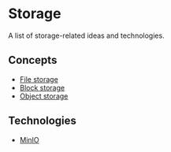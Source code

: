 # Storage

A list of storage-related ideas and technologies.

## Concepts

- [File storage](../storage/file-storage.md)
- [Block storage](../storage/block-storage.md)
- [Object storage](../storage/object-storage.md)

## Technologies

- [MinIO](./minio/README.md)
